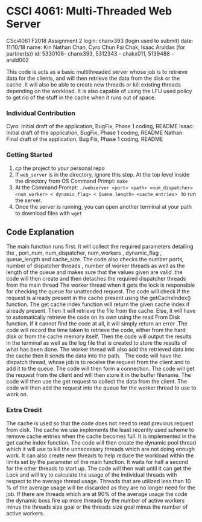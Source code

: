 # CSCI 4061: Multi-Threaded Web Server

CSci4061 F2018 Assignment 2
login: chanx393 (login used to submit)
date: 11/10/18
name: Kin Nathan Chan, Cyro Chun Fai Chak, Isaac Aruldas (for partner(s))
id: 5330106- chanx393, 5312343 - chakx011, 5139488 - aruld002

This code is acts as a basic multithreaded server whose job is to retrieve data for the clients, and will
then retrieve the data from the disk or the cache .It will also be able to create new threads or kill
existing threads depending on the workload. It is also capable of using the LFU used policy to get rid of
the stuff in the cache when it runs out of space.

### Individual Contribution
Cyro: Initial draft of the application, BugFix, Phase 1 coding, README
Isaac: Initial draft of the application, BugFix, Phase 1 coding, README
Nathan: Final draft of the application, Bug Fix, Phase 1 coding, README

### Getting Started
1. _cp_ the project to your personal repo
2. If `web_server` is in the directory, ignore this step. At the top level inside the directory from OS
Command Primpt: `make`
3. At the Command Prompt: `./webserver <port> <path> <num_dispatcher> <num_worker> <
dynamic_flag> < Quene_length> <cache_entries> ` to run the server.
4. Once the server is running, you can open another terminal at your path to download files with `wget`

## Code Explanation
The main function runs first. It will collect the required parameters detailing the , port_num,
num_dispatcher, num_workers , dynamic_flag , queue_length and cache_size. The code also checks the
number ports, number of dispatcher threads , number of worker threads as well as the length of the
queue and makes sure that the values given are valid .the code will then create and then detaches the
required dispatcher threads from the main thread
The worker thread when it gets the lock is responsible for checking the queue for unattended request.
The code will check if the request is already present in the cache present using the getCacheIndex()
function. The get cache index function will return the given cache index if already present. Then it will
retrieve the file from the cache. Else, it will have to automatically retrieve the code on its own using the
read From Disk function. If it cannot find the code at all, it will simply return an error .The code will
record the time taken to retrieve the code, either from the hard disk or from the cache memory itself.
Then the code will output the results in the terminal as well as the log file that is created to store the
results of what has been done. The worker thread will also add the retrieved data into the cache then it
sends the data into the path.
 
The code will have the dispatch thread, whose job is to receive the request from the client and to add it
to the queue. The code will then form a connection. The code will get the request from the client and
will then store it in the buffer filename. The code will then use the get request to collect the data from
the client. The code will then add the request into the queue for the worker thread to use to work on.
 
### Extra Credit 
The cache is used so that the code does not need to read previous request from disk. The cache we use
implements the least recently used scheme to remove cache entries when the cache becomes full. It is
implemented in the get cache index function.
The code will then create the dynamic pool thread which it will use to kill the unnecessary threads which
are not doing enough work. It can also create new threads to help reduce the workload within the limits
set by the parameter of the main function. It waits for half a second for the other threads to start up.
The code will then wait until it can get the Lock and will try to calculate the usage of the individual
threads with respect to the average thread usage. Threads that are utilized less than 10 % of the average
usage will be discarded as they are no longer need for the job. If there are threads which are at 90% of
the average usage the code the dynamic boss fire up more threads by the number of active workers
minus the threads size goal or the threads size goal minus the number of active workers.
